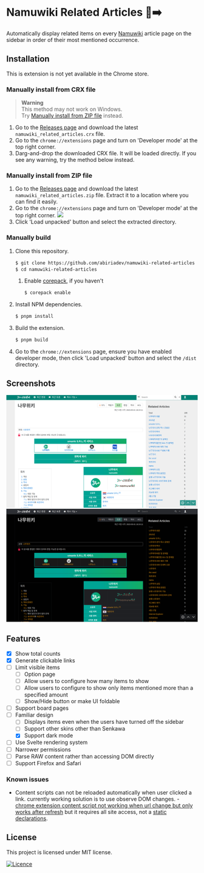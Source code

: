 # Namuwiki Related Articles :deciduous_tree::arrow_right:

Automatically display related items on every [Namuwiki](https://namu.wiki) article page on the sidebar in order of their most mentioned occurrence.

## Installation

This is extension is not yet available in the Chrome store.

### Manually install from CRX file

> **Warning** \
> This method may not work on Windows. \
> Try [Manually install from ZIP file](#manually-install-from-zip-file) instead.

1. Go to the [Releases page](https://github.com/abiriadev/namuwiki-related-articles/releases) and download the latest `namuwiki_related_articles.crx` file.
2. Go to the `chrome://extensions` page and turn on 'Developer mode' at the top right corner.
3. Darg-and-drop the downloaded CRX file. It will be loaded directly. If you see any warning, try the method below instead.

### Manually install from ZIP file

1. Go to the [Releases page](https://github.com/abiriadev/namuwiki-related-articles/releases) and download the latest `namuwiki_related_articles.zip` file. Extract it to a location where you can find it easily.
2. Go to the `chrome://extensions` page and turn on 'Developer mode' at the top right corner.
   ![](https://wd.imgix.net/image/BhuKGJaIeLNPW9ehns59NfwqKxF2/BzVElZpUtNE4dueVPSp3.png?auto=format&w=741)
3. Click 'Load unpacked' button and select the extracted directory.

### Manually build

1. Clone this repository.
	```sh
	$ git clone https://github.com/abiriadev/namuwiki-related-articles
	$ cd namuwiki-related-articles
	```
	1. Enable [corepack](https://github.com/nodejs/corepack), if you haven't
		```sh
		$ corepack enable
		```
1. Install NPM dependencies.
	```sh
	$ pnpm install
	```
3. Build the extension.
	```sh
	$ pnpm build
	```
4. Go to the `chrome://extensions` page, ensure you have enabled developer mode, then click 'Load unpacked' button and select the `/dist` directory.

## Screenshots

![when the extension applied, in white mode](./images/screenshot-white.png)
![when the extension applied, in dark mode](./images/screenshot-dark.png)

## Features

- [x] Show total counts
- [x] Generate clickable links
- [ ] Limit visible items
	- [ ] Option page
	- [ ] Allow users to configure how many items to show
	- [ ] Allow users to configure to show only items mentioned more than a specified amount
	- [ ] Show/Hide button or make UI foldable
- [ ] Support board pages
- [ ] Familiar design
	- [ ] Displays items even when the users have turned off the sidebar
	- [ ] Support other skins other than Senkawa
	- [x] Support dark mode
- [ ] Use Svelte rendering system
- [ ] Narrower permissions
- [ ] Parse RAW content rather than accessing DOM directly
- [ ] Support Firefox and Safari

### Known issues

- Content scripts can not be reloaded automatically when user clicked a link. currently working solution is to use observe DOM changes. - [chrome extension content script not working when url change but only works after refresh](https://stackoverflow.com/questions/71935684/chrome-extension-content-script-not-working-when-url-change-but-only-works-after) but it requires all site access, not a [static declarations](https://developer.chrome.com/docs/extensions/mv3/content_scripts/#static-declarative).

## License

This project is licensed under MIT license.

[![Licence](https://img.shields.io/github/license/abiriadev/namuwiki-related-articles?color=2e8555&style=for-the-badge)](./LICENSE)
